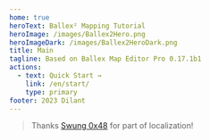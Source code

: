 ```yaml
---
home: true
heroText: Ballex² Mapping Tutorial
heroImage: /images/Ballex2Hero.png
heroImageDark: /images/Ballex2HeroDark.png
title: Main
tagline: Based on Ballex Map Editor Pro 0.17.1b1
actions:
  - text: Quick Start →
    link: /en/start/
    type: primary
footer: 2023 Dilant
---
```


> Thanks [Swung 0x48](https://github.com/Swung0x48) for part of localization!
